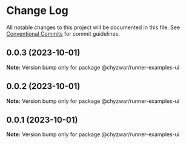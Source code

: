 # Change Log

All notable changes to this project will be documented in this file.
See [Conventional Commits](https://conventionalcommits.org) for commit guidelines.

## 0.0.3 (2023-10-01)

**Note:** Version bump only for package @chyzwar/runner-examples-ui





## 0.0.2 (2023-10-01)

**Note:** Version bump only for package @chyzwar/runner-examples-ui





## 0.0.1 (2023-10-01)

**Note:** Version bump only for package @chyzwar/runner-examples-ui
